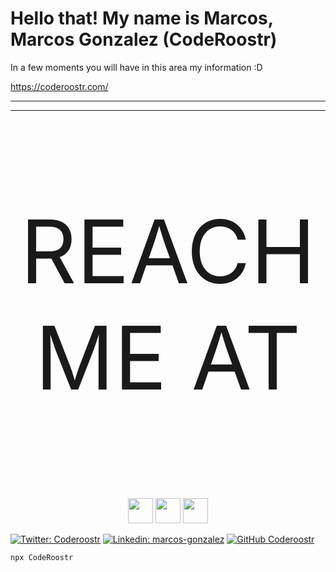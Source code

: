 # Hello that! My name is Marcos, Marcos Gonzalez (CodeRoostr)

In a few moments you will have in this area my information :D

https://coderoostr.com/

------

<hr />

<p align="center" style="font-size: 10em">
  REACH ME AT
</p>
<p align="center">
  <a href="https://twitter.com/Coderoostr"><img src="http://assets.stickpng.com/images/580b57fcd9996e24bc43c53e.png" width="40" height="40"/></a>
  <a href="https://www.linkedin.com/in/marcos-gonzalez-5301bb237/"><img src="https://image.flaticon.com/icons/png/512/174/174857.png" width="40" height="40"/></a>
  <a href="https://github.com/CodeRoostr"><img src="https://image.flaticon.com/icons/png/512/174/174857.png" width="40" height="40"/></a>
</p>


[![Twitter: Coderoostr](https://img.shields.io/twitter/follow/Coderoostr?style=social)](https://twitter.com/Coderoostr)
[![Linkedin: marcos-gonzalez](https://img.shields.io/badge/marcos-gonzalez-blue?style=flat-square&logo=Linkedin&logoColor=white&link=https://www.linkedin.com/in/marcos-gonzalez-5301bb237/)](https://www.linkedin.com/in/marcos-gonzalez-5301bb237/)
[![GitHub Coderoostr](https://img.shields.io/github/followers/Coderoostr?label=follow&style=social)](https://github.com/CodeRoostr)

```bash
npx CodeRoostr
```
